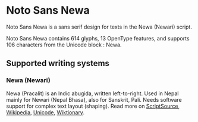 
# Noto Sans Newa

Noto Sans Newa is a sans serif design for texts in the Newa (Newari) script. 

Noto Sans Newa contains 614 glyphs, 13 OpenType features, and supports 106 characters from the Unicode block : Newa.


## Supported writing systems


### Newa (Newari)

Newa (Pracalit) is an Indic abugida, written left-to-right. Used in Nepal mainly for Newari (Nepal Bhasa), also for Sanskrit, Pali. Needs software support for complex text layout (shaping). Read more on [ScriptSource](https://scriptsource.org/scr/Newa), [Wikipedia](https://en.wikipedia.org/wiki/ISO_15924:Newa), [Unicode](https://www.unicode.org/versions/Unicode13.0.0/ch13.pdf#G31609), [Wiktionary](https://en.wiktionary.org/wiki/Category:Newa_script).

